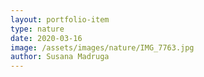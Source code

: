 ```yaml
---
layout: portfolio-item
type: nature
date: 2020-03-16
image: /assets/images/nature/IMG_7763.jpg
author: Susana Madruga
---
```


